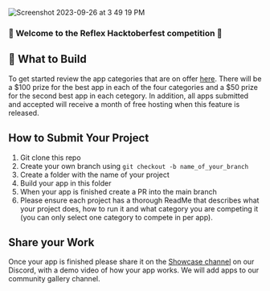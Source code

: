  ![Screenshot 2023-09-26 at 3 49 19 PM](https://github.com/reflex-dev/hacktoberfest/assets/38776361/37728ed2-20d5-48fc-91ef-47d858327743)

### 🎃 Welcome to the Reflex Hacktoberfest competition 🎃

## 🤔 What to Build
To get started review the app categories that are on offer [here](https://reflex-dev.notion.site/aca6bf9bed5b4bb99b86b33d0761a445?v=f113d3d8d0664b709e55a1cfa286641e&pvs=4). There will be a $100 prize for the best app in each of the four categories and a $50 prize for the second best app in each cetegory. In addition, all apps submitted and accepted will receive a month of free hosting when this feature is released. 

## How to Submit Your Project
1. Git clone this repo
2. Create your own branch using `git checkout -b name_of_your_branch`
3. Create a folder with the name of your project 
4. Build your app in this folder
5. When your app is finished create a PR into the main branch
6. Please ensure each project has a thorough ReadMe that describes what your project does, how to run it and what category you are competing it (you can only select one category to compete in per app).

## Share your Work
Once your app is finished please share it on the [Showcase channel](https://discord.com/channels/1029853095527727165/1063735841333198938) on our Discord, with a demo video of how your app works. We will add apps to our community gallery channel. 
